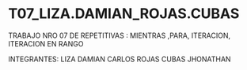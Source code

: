 # T07_LIZA.DAMIAN_ROJAS.CUBAS
TRABAJO NRO 07 DE REPETITIVAS : MIENTRAS ,PARA, ITERACION, ITERACION EN RANGO

INTEGRANTES:
LIZA DAMIAN CARLOS
ROJAS CUBAS JHONATHAN
